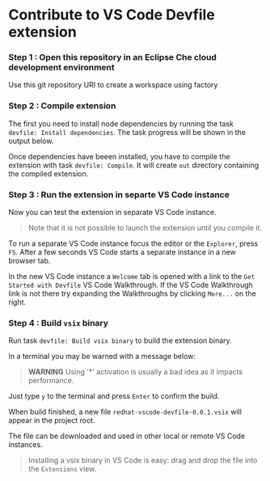 Contribute to VS Code Devfile extension
================

### Step 1 : Open this repository in an Eclipse Che cloud development environment

Use this git repository URI to create a workspace using factory

### Step 2 : Compile extension

The first you need to install node dependencies by running the task `devfile: Install dependencies`.
The task progress will be shown in the output below.

Once dependencies have beeen installed, you have to compile the extension with task `devfile: Compile`.
It will create `out` directory containing the compiled extension.

### Step 3 : Run the extension in separte VS Code instance

Now you can test the extension in separate VS Code instance.

> Note that it is not possible to launch the extension until you compile it.

To run a separate VS Code instance focus the editor or the `Explorer`, press `F5`. After a few seconds VS Code starts a separate instance in a new browser tab.

In the new VS Code instance a `Welcome` tab is opened with a link to the `Get Started with Devfile` VS Code Walkthrough.
If the VS Code Walkthrough link is not there try expanding the Walkthroughs by clicking `More...` on the right.

### Step 4 : Build `vsix` binary

Run task `devfile: Build vsix binary` to build the extension binary.

In a terminal you may be warned with a message below:

>  **WARNING**  Using '*' activation is usually a bad idea as it impacts performance.

Just type `y` to the terminal and press `Enter` to confirm the build.

When build finished, a new file `redhat-vscode-devfile-0.0.1.vsix` will appear in the project root.

The file can be downloaded and used in other local or remote VS Code instances.

> Installing a vsix binary in VS Code is easy: drag and drop the file into the `Extensions` view.
